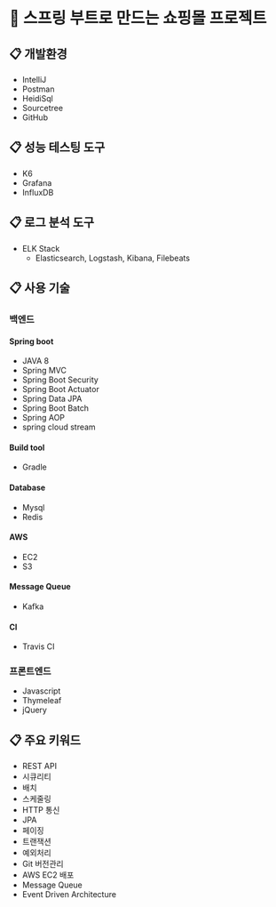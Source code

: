 # :shopping_cart: 스프링 부트로 만드는 쇼핑몰 프로젝트



## :clipboard: 개발환경
* IntelliJ
* Postman
* HeidiSql
* Sourcetree
* GitHub

## :clipboard: 성능 테스팅 도구
* K6
* Grafana
* InfluxDB

## :clipboard: 로그 분석 도구
* ELK Stack
  * Elasticsearch, Logstash, Kibana, Filebeats

## :clipboard: 사용 기술
### 백엔드
#### Spring boot
* JAVA 8
* Spring MVC
* Spring Boot Security
* Spring Boot Actuator
* Spring Data JPA
* Spring Boot Batch
* Spring AOP
* spring cloud stream

#### Build tool
* Gradle

#### Database
* Mysql
* Redis

#### AWS
* EC2
* S3

#### Message Queue
* Kafka

#### CI
* Travis CI

### 프론트엔드
* Javascript
* Thymeleaf
* jQuery

## :clipboard: 주요 키워드
* REST API
* 시큐리티
* 배치
* 스케줄링
* HTTP 통신
* JPA
* 페이징
* 트랜잭션
* 예외처리
* Git 버전관리
* AWS EC2 배포
* Message Queue
* Event Driven Architecture